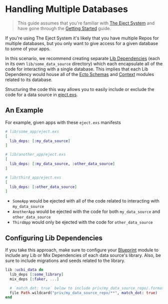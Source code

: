 # Handling Multiple Databases

> This guide assumes that you're familiar with [The Eject
> System](how-it-works.html) and have gone through the [Getting
> Started](#getting-started.html) guide.

If you're using The Eject System it's likely that you have multiple Repos for
multiple databases, but you only want to give access for a given database to
some of your apps.

In this scenario, we recommend creating separate [Lib
Dependencies](dependencies.html#lib-dependencies) (each in its own
`lib/some_data_source` directory) which each encapsulate all of the code for
interacting with a single database. This implies that each Lib Dependency
would house all of the [Ecto Schemas](https://hexdocs.pm/ecto/Ecto.Schema.html)
and [Context](https://hexdocs.pm/phoenix/contexts.html) modules related to its
database.

Structuring the code this way allows you to easily include or exclude the code
for a data source in [eject.exs](how-it-works.html#eject-exs-options).

## An Example

For example, given apps with these `eject.exs` manifests

```elixir
# lib/some_app/eject.exs
[
  lib_deps: [:my_data_source]
]
```

```elixir
# lib/another_app/eject.exs
[
  lib_deps: [:my_data_source, :other_data_source]
]
```

```elixir
# lib/third_app/eject.exs
[
  lib_deps: [:other_data_source]
]
```

- `SomeApp` would be ejected with all of the code related to interacting with `my_data_source`
- `AnotherApp` would be ejected with the code for both `my_data_source` and `other_data_source`
- `ThirdApp` would only be ejected with the code for `other_data_source`

## Configuring Lib Dependencies

If you take this approach, make sure to configure your [Blueprint](`Eject.Blueprint`) module
to include any Lib or Mix Dependencies of each data source's library. Also, be sure
to include migrations and seeds related to the library.

```elixir
lib :ucbi_data do
  lib_deps [:some_library]
  mix_deps [:faker, ...]

  # `match_dot: true` below to include priv/my_data_source_repo/.formatter.exs
  file Path.wildcard("priv/my_data_source_repo/**", match_dot: true)
end
```
